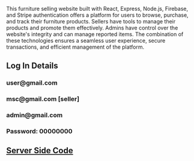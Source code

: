 This furniture selling website built with React, Express, Node.js, Firebase, and Stripe authentication offers a platform for users to browse, purchase, and track their furniture products. Sellers have tools to manage their products and promote them effectively. Admins have control over the website's integrity and can manage reported items. The combination of these technologies ensures a seamless user experience, secure transactions, and efficient management of the platform.

<h2>Log In Details</h2>
<h3>user@gmail.com</h3>
<h3>msc@gmail.com [seller]</h3>
<h3>admin@gmail.com</h3>
<h3>Password: 00000000</h3>

<h2><a href="https://github.com/Shehab001/Homeify_Server_Side">Server Side Code</a></h2>

